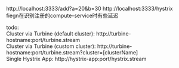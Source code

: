 http://localhost:3333/add?a=20&b=30
http://localhost:3333/hystrix  
fiegn在识别注册的compute-service时有些延迟   
   
todo:   
Cluster via Turbine (default cluster): http://turbine-hostname:port/turbine.stream   
Cluster via Turbine (custom cluster): http://turbine-hostname:port/turbine.stream?cluster=[clusterName]   
Single Hystrix App: http://hystrix-app:port/hystrix.stream    




